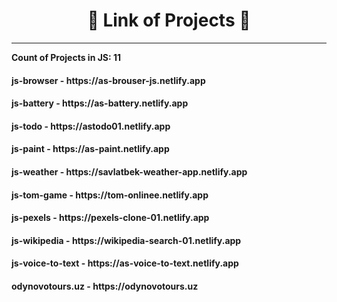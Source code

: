 <h1 align="center">🔗 Link of Projects 🔗</h1>
<hr />
<b>Count of Projects in JS: 11</b>
<h4 align="start">js-browser - https://as-brouser-js.netlify.app</h4>
<h4 align="start">js-battery - https://as-battery.netlify.app</h4>
<h4 align="start">js-todo - https://astodo01.netlify.app</h4>
<h4 align="start">js-paint - https://as-paint.netlify.app</h4>
<h4 align="start">js-weather - https://savlatbek-weather-app.netlify.app</h4>
<h4 align="start">js-tom-game - https://tom-onlinee.netlify.app</h4>
<h4 align="start">js-pexels - https://pexels-clone-01.netlify.app</h4>
<h4 align="start">js-wikipedia - https://wikipedia-search-01.netlify.app</h4>
<h4 align="start">js-voice-to-text - https://as-voice-to-text.netlify.app</h4>
<h4 align="start">odynovotours.uz - https://odynovotours.uz</h4>
